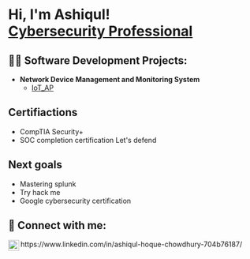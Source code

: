 <h1>Hi, I'm Ashiqul! <br/><a href="https://www.linkedin.com/in/ashiqul-hoque-chowdhury-704b76187/">Cybersecurity Professional</a></h1>

<h2>👨‍💻 Software Development Projects:</h2>

- <b>Network Device Management and Monitoring System</b>
  - [IoT_AP](https://github.com/ashiq4321/IoT_AP)


<h2> Certifiactions</h2>
  
-  CompTIA Security+<br>
-  SOC completion certification Let's defend <br>

<h2> Next goals</h2>

-  Mastering splunk<br>
-  Try hack me <br>
-  Google cybersecurity certification <br>

<h2> 🤳 Connect with me:</h2>
<img align="left" alt="JoshMadakor | LinkedIn" width="22px" src="https://cdn.jsdelivr.net/npm/simple-icons@v3/icons/linkedin.svg" />https://www.linkedin.com/in/ashiqul-hoque-chowdhury-704b76187/
